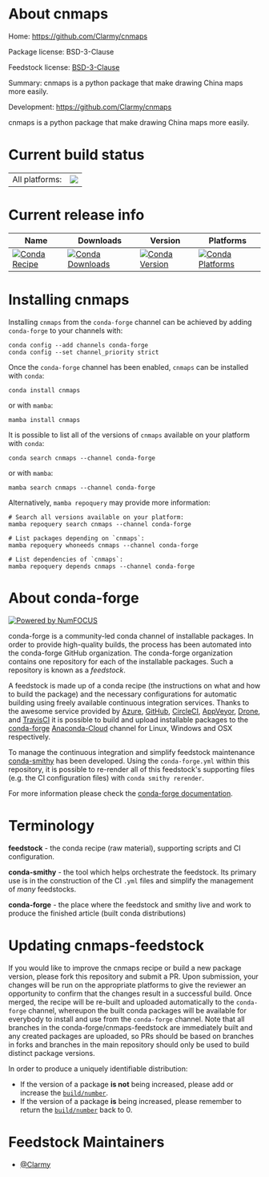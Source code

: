 About cnmaps
============

Home: https://github.com/Clarmy/cnmaps

Package license: BSD-3-Clause

Feedstock license: [BSD-3-Clause](https://github.com/conda-forge/cnmaps-feedstock/blob/main/LICENSE.txt)

Summary: cnmaps is a python package that make drawing China maps more easily. 

Development: https://github.com/Clarmy/cnmaps

cnmaps is a python package that make drawing China maps more easily.


Current build status
====================


<table><tr><td>All platforms:</td>
    <td>
      <a href="https://dev.azure.com/conda-forge/feedstock-builds/_build/latest?definitionId=16039&branchName=main">
        <img src="https://dev.azure.com/conda-forge/feedstock-builds/_apis/build/status/cnmaps-feedstock?branchName=main">
      </a>
    </td>
  </tr>
</table>

Current release info
====================

| Name | Downloads | Version | Platforms |
| --- | --- | --- | --- |
| [![Conda Recipe](https://img.shields.io/badge/recipe-cnmaps-green.svg)](https://anaconda.org/conda-forge/cnmaps) | [![Conda Downloads](https://img.shields.io/conda/dn/conda-forge/cnmaps.svg)](https://anaconda.org/conda-forge/cnmaps) | [![Conda Version](https://img.shields.io/conda/vn/conda-forge/cnmaps.svg)](https://anaconda.org/conda-forge/cnmaps) | [![Conda Platforms](https://img.shields.io/conda/pn/conda-forge/cnmaps.svg)](https://anaconda.org/conda-forge/cnmaps) |

Installing cnmaps
=================

Installing `cnmaps` from the `conda-forge` channel can be achieved by adding `conda-forge` to your channels with:

```
conda config --add channels conda-forge
conda config --set channel_priority strict
```

Once the `conda-forge` channel has been enabled, `cnmaps` can be installed with `conda`:

```
conda install cnmaps
```

or with `mamba`:

```
mamba install cnmaps
```

It is possible to list all of the versions of `cnmaps` available on your platform with `conda`:

```
conda search cnmaps --channel conda-forge
```

or with `mamba`:

```
mamba search cnmaps --channel conda-forge
```

Alternatively, `mamba repoquery` may provide more information:

```
# Search all versions available on your platform:
mamba repoquery search cnmaps --channel conda-forge

# List packages depending on `cnmaps`:
mamba repoquery whoneeds cnmaps --channel conda-forge

# List dependencies of `cnmaps`:
mamba repoquery depends cnmaps --channel conda-forge
```


About conda-forge
=================

[![Powered by
NumFOCUS](https://img.shields.io/badge/powered%20by-NumFOCUS-orange.svg?style=flat&colorA=E1523D&colorB=007D8A)](https://numfocus.org)

conda-forge is a community-led conda channel of installable packages.
In order to provide high-quality builds, the process has been automated into the
conda-forge GitHub organization. The conda-forge organization contains one repository
for each of the installable packages. Such a repository is known as a *feedstock*.

A feedstock is made up of a conda recipe (the instructions on what and how to build
the package) and the necessary configurations for automatic building using freely
available continuous integration services. Thanks to the awesome service provided by
[Azure](https://azure.microsoft.com/en-us/services/devops/), [GitHub](https://github.com/),
[CircleCI](https://circleci.com/), [AppVeyor](https://www.appveyor.com/),
[Drone](https://cloud.drone.io/welcome), and [TravisCI](https://travis-ci.com/)
it is possible to build and upload installable packages to the
[conda-forge](https://anaconda.org/conda-forge) [Anaconda-Cloud](https://anaconda.org/)
channel for Linux, Windows and OSX respectively.

To manage the continuous integration and simplify feedstock maintenance
[conda-smithy](https://github.com/conda-forge/conda-smithy) has been developed.
Using the ``conda-forge.yml`` within this repository, it is possible to re-render all of
this feedstock's supporting files (e.g. the CI configuration files) with ``conda smithy rerender``.

For more information please check the [conda-forge documentation](https://conda-forge.org/docs/).

Terminology
===========

**feedstock** - the conda recipe (raw material), supporting scripts and CI configuration.

**conda-smithy** - the tool which helps orchestrate the feedstock.
                   Its primary use is in the construction of the CI ``.yml`` files
                   and simplify the management of *many* feedstocks.

**conda-forge** - the place where the feedstock and smithy live and work to
                  produce the finished article (built conda distributions)


Updating cnmaps-feedstock
=========================

If you would like to improve the cnmaps recipe or build a new
package version, please fork this repository and submit a PR. Upon submission,
your changes will be run on the appropriate platforms to give the reviewer an
opportunity to confirm that the changes result in a successful build. Once
merged, the recipe will be re-built and uploaded automatically to the
`conda-forge` channel, whereupon the built conda packages will be available for
everybody to install and use from the `conda-forge` channel.
Note that all branches in the conda-forge/cnmaps-feedstock are
immediately built and any created packages are uploaded, so PRs should be based
on branches in forks and branches in the main repository should only be used to
build distinct package versions.

In order to produce a uniquely identifiable distribution:
 * If the version of a package **is not** being increased, please add or increase
   the [``build/number``](https://docs.conda.io/projects/conda-build/en/latest/resources/define-metadata.html#build-number-and-string).
 * If the version of a package **is** being increased, please remember to return
   the [``build/number``](https://docs.conda.io/projects/conda-build/en/latest/resources/define-metadata.html#build-number-and-string)
   back to 0.

Feedstock Maintainers
=====================

* [@Clarmy](https://github.com/Clarmy/)

